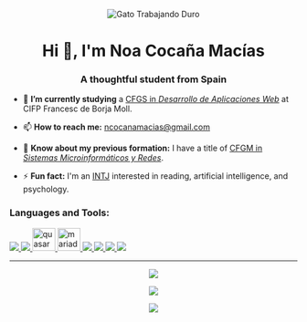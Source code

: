 <p align="center"><img src="https://user-images.githubusercontent.com/117761602/211220562-e477ce99-93b3-42b1-9f1d-9d4352151c6a.gif" alt="Gato Trabajando Duro"></p>

<h1 align="center">Hi 👋, I'm Noa Cocaña Macías</h1>
<h3 align="center">A thoughtful student from Spain</h3>

- 🌱 **I’m currently studying** a [CFGS in *Desarrollo de Aplicaciones Web*](https://www.todofp.es/que-estudiar/loe/informatica-comunicaciones/des-aplicaciones-web.html) at CIFP Francesc de Borja Moll.

- 📫 **How to reach me:** ncocanamacias@gmail.com

- 📄 **Know about my previous formation:** I have a title of [CFGM in *Sistemas Microinformáticos y Redes*](https://www.todofp.es/que-estudiar/loe/informatica-comunicaciones/sistemas-microniformaticos-redes.html).

- ⚡ **Fun fact:** I'm an [INTJ](https://www.16personalities.com/intj-personality) interested in reading, artificial intelligence, and psychology.

<h3 align="left">Languages and Tools:</h3>
<p align="left">
<!--   <h4 align="left">Programming Languagues:</h3> -->
  <a href="https://skillicons.dev">
      <img src="https://skillicons.dev/icons?i=python,java,php" />
  </a>
<!--   <h4 align="left">Frontend Development:</h3> -->
  <a href="https://skillicons.dev">
      <img src="https://skillicons.dev/icons?i=html,css,sass,bootstrap,js,jquery,vue" />
  </a>
  <a href="https://quasar.dev/" target="_blank" rel="noreferrer">
    <img src="https://cdn.quasar.dev/logo/svg/quasar-logo.svg" alt="quasar" width="40" height="40"/>
  </a>
<!--   <h4 align="left">Databases:</h3> -->
  <a href="https://mariadb.org/" target="_blank" rel="noreferrer">
    <img src="https://www.vectorlogo.zone/logos/mariadb/mariadb-icon.svg" alt="mariadb" width="40" height="40"/>
  </a>
  <a href="https://skillicons.dev">
      <img src="https://skillicons.dev/icons?i=mongodb,mysql,sqlite,postgres" />
  </a>
<!--   <h4 align="left">Frameworks:</h3> -->
  <a href="https://skillicons.dev">
      <img src="https://skillicons.dev/icons?i=flask,spring,laravel" />
  </a>
<!--   <h4 align="left">Scripting:</h3> -->
  <a href="https://skillicons.dev">
      <img src="https://skillicons.dev/icons?i=bash,powershell" />
  </a>
<!--   <h4 align="left">Others:</h3> -->
  <a href="https://skillicons.dev">
      <img src="https://skillicons.dev/icons?i=vscode,git,maven,gulp,webpack,docker,postman,netlify" />
  </a>
</p>

---

<p align="center"><a href="https://git.io/streak-stats">
  <img src="http://github-readme-streak-stats.herokuapp.com?user=ncocana&theme=github-dark-blue&hide_border=false&mode=weekly" />
</a></p>
<p align="center"><a href="https://github.com/anuraghazra/github-readme-stats">
  <img src="https://github-readme-stats-git-masterrstaa-rickstaa.vercel.app/api?username=ncocana&theme=github_dark&show_icons=true" />
</a></p>
<p align="center"><a href="https://github.com/anuraghazra/github-readme-stats">
  <img src="https://github-readme-stats-git-masterrstaa-rickstaa.vercel.app/api/top-langs/?username=ncocana&theme=github_dark&layout=compact" />
</a></p>
